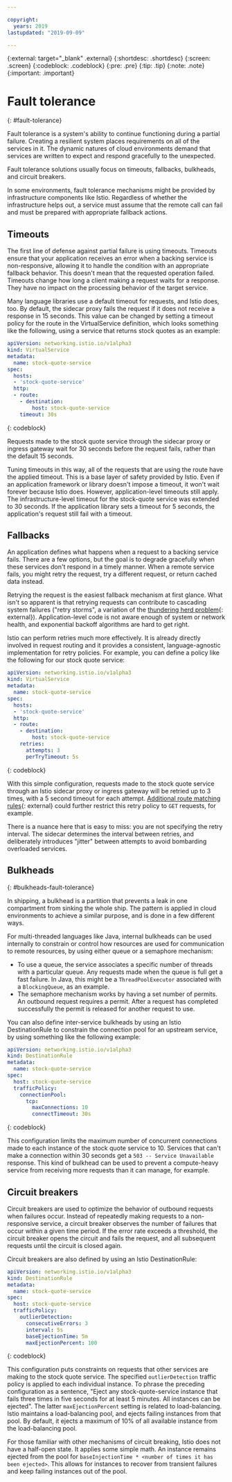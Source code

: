 ```yaml
---

copyright:
  years: 2019
lastupdated: "2019-09-09"

---
```


{:external: target="_blank" .external}
{:shortdesc: .shortdesc}
{:screen: .screen}
{:codeblock: .codeblock}
{:pre: .pre}
{:tip: .tip}
{:note: .note}
{:important: .important}

# Fault tolerance
{: #fault-tolerance}

Fault tolerance is a system's ability to continue functioning during a partial failure. Creating a resilient system places requirements on all of the services in it. The dynamic natures of cloud environments demand that services are written to expect and respond gracefully to the unexpected. 

Fault tolerance solutions usually focus on timeouts, fallbacks, bulkheads, and circuit breakers.

In some environments, fault tolerance mechanisms might be provided by infrastructure components like Istio. Regardless of whether the infrastructure helps out, a service must assume that the remote call can fail and must be prepared with appropriate fallback actions.

## Timeouts

The first line of defense against partial failure is using timeouts. Timeouts ensure that your application receives an error when a backing service is non-responsive, allowing it to handle the condition with an appropriate fallback behavior. This doesn't mean that the requested operation failed. Timeouts change how long a client making a request waits for a response. They have no impact on the processing behavior of the target service.

Many language libraries use a default timeout for requests, and Istio does, too. By default, the sidecar proxy fails the request if it does not receive a response in 15 seconds. This value can be changed by setting a timeout policy for the route in the VirtualService definition, which looks something like the following, using a service that returns stock quotes as an example:

```yaml
apiVersion: networking.istio.io/v1alpha3
kind: VirtualService
metadata:
  name: stock-quote-service
spec:
  hosts:
  - 'stock-quote-service'
  http:
  - route:
    - destination:
        host: stock-quote-service
    timeout: 30s
```
{: codeblock}

Requests made to the stock quote service through the sidecar proxy or ingress gateway wait for 30 seconds before the request fails, rather than the default 15 seconds.

Tuning timeouts in this way, all of the requests that are using the route have the applied timeout. This is a base layer of safety provided by Istio. Even if an application framework or library doesn't impose a timeout, it won't wait forever because Istio does. However, application-level timeouts still apply. The infrastructure-level timeout for the stock-quote service was extended to 30 seconds. If the application library sets a timeout for 5 seconds, the application's request still fail with a timeout.

## Fallbacks

An application defines what happens when a request to a backing service fails. There are a few options, but the goal is to degrade gracefully when these services don't respond in a timely manner. When a remote service fails, you might retry the request, try a different request, or return cached data instead.

Retrying the request is the easiest fallback mechanism at first glance. What isn't so apparent is that retrying requests can contribute to cascading system failures ("retry storms", a variation of the [thundering herd problem](https://en.wikipedia.org/wiki/Thundering_herd_problem){: external}). Application-level code is not aware enough of system or network health, and exponential backoff algorithms are hard to get right.

Istio can perform retries much more effectively. It is already directly involved in request routing and it provides a consistent, language-agnostic implementation for retry policies. For example, you can define a policy like the following for our stock quote service:

```yaml
apiVersion: networking.istio.io/v1alpha3
kind: VirtualService
metadata:
  name: stock-quote-service
spec:
  hosts:
  - 'stock-quote-service'
  http:
  - route:
    - destination:
        host: stock-quote-service
    retries:
      attempts: 3
      perTryTimeout: 5s
```
{: codeblock}

With this simple configuration, requests made to the stock quote service through an Istio sidecar proxy or ingress gateway will be retried up to 3 times, with a 5 second timeout for each attempt. [Additional route matching rules](https://istio.io/docs/reference/config/networking/#HTTPMatchRequest){: external} could further restrict this retry policy to `GET` requests, for example.

There is a nuance here that is easy to miss: you are not specifying the retry interval. The sidecar determines the interval between retries, and deliberately introduces "jitter" between attempts to avoid bombarding overloaded services.

## Bulkheads
{: #bulkheads-fault-tolerance}

In shipping, a bulkhead is a partition that prevents a leak in one compartment from sinking the whole ship. The pattern is applied in cloud environments to achieve a similar purpose, and is done in a few different ways.

For multi-threaded languages like Java, internal bulkheads can be used internally to constrain or control how resources are used for communication to remote resources, by using either queue or a semaphore mechanism:

- To use a queue, the service associates a specific number of threads with a particular queue. Any requests made when the queue is full get a fast failure. In Java, this might be a `ThreadPoolExecutor` associated with a `BlockingQueue`, as an example.
- The semaphore mechanism works by having a set number of permits. An outbound request requires a permit. After a request has completed successfully the permit is released for another request to use.

You can also define inter-service bulkheads by using an Istio DestinationRule to constrain the connection pool for an upstream service, by using something like the following example:

```yaml
apiVersion: networking.istio.io/v1alpha3
kind: DestinationRule
metadata:
  name: stock-quote-service
spec:
  host: stock-quote-service
  trafficPolicy:
    connectionPool:
      tcp:
        maxConnections: 10
        connectTimeout: 30s
```
{: codeblock}

This configuration limits the maximum number of concurrent connections made to each instance of the stock quote service to 10. Services that can't make a connection within 30 seconds get a `503 -- Service Unavailable` response. This kind of bulkhead can be used to prevent a compute-heavy service from receiving more requests than it can manage, for example.

## Circuit breakers

Circuit breakers are used to optimize the behavior of outbound requests when failures occur. Instead of repeatedly making requests to a non-responsive service, a circuit breaker observes the number of failures that occur within a given time period. If the error rate exceeds a threshold, the circuit breaker opens the circuit and fails the request, and all subsequent requests until the circuit is closed again.

Circuit breakers are also defined by using an Istio DestinationRule:

```yaml
apiVersion: networking.istio.io/v1alpha3
kind: DestinationRule
metadata:
  name: stock-quote-service
spec:
  host: stock-quote-service
  trafficPolicy:
    outlierDetection:
      consecutiveErrors: 3
      interval: 5s
      baseEjectionTime: 5m
      maxEjectionPercent: 100
```
{: codeblock}

This configuration puts constraints on requests that other services are making to the stock quote service. The specified `outlierDetection` traffic policy is applied to each individual instance. To phrase the preceding configuration as a sentence, "Eject any stock-quote-service instance that fails three times in five seconds for at least 5 minutes. All instances can be ejected". The latter `maxEjectionPercent` setting is related to load-balancing. Istio maintains a load-balancing pool, and ejects failing instances from that pool. By default, it ejects a maximum of 10% of all available instance from the load-balancing pool.

For those familiar with other mechanisms of circuit breaking, Istio does not have a half-open state. It applies some simple math. An instance remains ejected from the pool for `baseInjectionTime * <number of times it has been ejected>`. This allows for instances to recover from transient failures and keep failing instances out of the pool.

